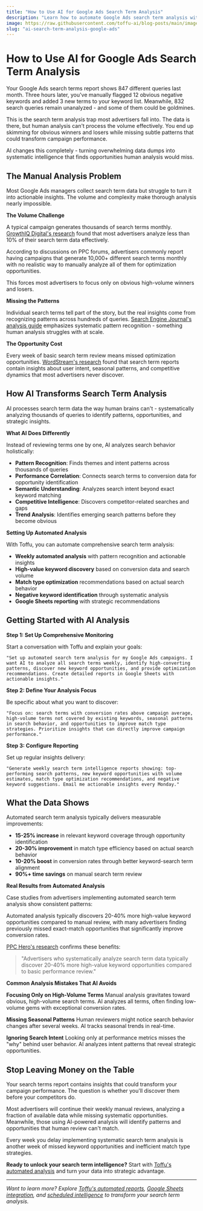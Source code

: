 ```yaml
---
title: "How to Use AI for Google Ads Search Term Analysis"
description: "Learn how to automate Google Ads search term analysis with AI, identify high-value keywords, and optimize campaigns based on actual search behavior."
image: https://raw.githubusercontent.com/toffu-ai/blog-posts/main/images/ai-search-term-analysis-hero-new.avif
slug: "ai-search-term-analysis-google-ads"
---
```


# How to Use AI for Google Ads Search Term Analysis

Your Google Ads search terms report shows 847 different queries last month. Three hours later, you've manually flagged 12 obvious negative keywords and added 3 new terms to your keyword list. Meanwhile, 832 search queries remain unanalyzed - and some of them could be goldmines.

This is the search term analysis trap most advertisers fall into. The data is there, but human analysis can't process the volume effectively. You end up skimming for obvious winners and losers while missing subtle patterns that could transform campaign performance.

AI changes this completely - turning overwhelming data dumps into systematic intelligence that finds opportunities human analysis would miss.

## The Manual Analysis Problem

Most Google Ads managers collect search term data but struggle to turn it into actionable insights. The volume and complexity make thorough analysis nearly impossible.

**The Volume Challenge**

A typical campaign generates thousands of search terms monthly. [GrowthIQ Digital's research](https://growthiqdigital.com/blog/google-ads-keyword-match-types-guide/) found that most advertisers analyze less than 10% of their search term data effectively.

According to discussions on PPC forums, advertisers commonly report having campaigns that generate 10,000+ different search terms monthly with no realistic way to manually analyze all of them for optimization opportunities.

This forces most advertisers to focus only on obvious high-volume winners and losers.

**Missing the Patterns**

Individual search terms tell part of the story, but the real insights come from recognizing patterns across hundreds of queries. [Search Engine Journal's analysis guide](https://www.searchenginejournal.com/google-ads-search-terms/) emphasizes systematic pattern recognition - something human analysis struggles with at scale.

**The Opportunity Cost**

Every week of basic search term review means missed optimization opportunities. [WordStream's research](https://www.wordstream.com/search-terms) found that search term reports contain insights about user intent, seasonal patterns, and competitive dynamics that most advertisers never discover.

## How AI Transforms Search Term Analysis

AI processes search term data the way human brains can't - systematically analyzing thousands of queries to identify patterns, opportunities, and strategic insights.

**What AI Does Differently**

Instead of reviewing terms one by one, AI analyzes search behavior holistically:

- **Pattern Recognition**: Finds themes and intent patterns across thousands of queries
- **Performance Correlation**: Connects search terms to conversion data for opportunity identification
- **Semantic Understanding**: Analyzes search intent beyond exact keyword matching
- **Competitive Intelligence**: Discovers competitor-related searches and gaps
- **Trend Analysis**: Identifies emerging search patterns before they become obvious

**Setting Up Automated Analysis**

With Toffu, you can automate comprehensive search term analysis:

- **Weekly automated analysis** with pattern recognition and actionable insights
- **High-value keyword discovery** based on conversion data and search volume
- **Match type optimization** recommendations based on actual search behavior
- **Negative keyword identification** through systematic analysis
- **Google Sheets reporting** with strategic recommendations

## Getting Started with AI Analysis

**Step 1: Set Up Comprehensive Monitoring**

Start a conversation with Toffu and explain your goals:

```
"Set up automated search term analysis for my Google Ads campaigns. I want AI to analyze all search terms weekly, identify high-converting patterns, discover new keyword opportunities, and provide optimization recommendations. Create detailed reports in Google Sheets with actionable insights."
```

**Step 2: Define Your Analysis Focus**

Be specific about what you want to discover:

```
"Focus on: search terms with conversion rates above campaign average, high-volume terms not covered by existing keywords, seasonal patterns in search behavior, and opportunities to improve match type strategies. Prioritize insights that can directly improve campaign performance."
```

**Step 3: Configure Reporting**

Set up regular insights delivery:

```
"Generate weekly search term intelligence reports showing: top-performing search patterns, new keyword opportunities with volume estimates, match type optimization recommendations, and negative keyword suggestions. Email me actionable insights every Monday."
```

## What the Data Shows

Automated search term analysis typically delivers measurable improvements:

- **15-25% increase** in relevant keyword coverage through opportunity identification
- **20-30% improvement** in match type efficiency based on actual search behavior
- **10-20% boost** in conversion rates through better keyword-search term alignment
- **90%+ time savings** on manual search term review

**Real Results from Automated Analysis**

Case studies from advertisers implementing automated search term analysis show consistent patterns:

Automated analysis typically discovers 20-40% more high-value keyword opportunities compared to manual review, with many advertisers finding previously missed exact-match opportunities that significantly improve conversion rates.

[PPC Hero's research](https://www.ppchero.com/search-term-reports/) confirms these benefits:

> "Advertisers who systematically analyze search term data typically discover 20-40% more high-value keyword opportunities compared to basic performance review."

**Common Analysis Mistakes That AI Avoids**

**Focusing Only on High-Volume Terms**
Manual analysis gravitates toward obvious, high-volume search terms. AI analyzes all terms, often finding low-volume gems with exceptional conversion rates.

**Missing Seasonal Patterns**
Human reviewers might notice search behavior changes after several weeks. AI tracks seasonal trends in real-time.

**Ignoring Search Intent**
Looking only at performance metrics misses the "why" behind user behavior. AI analyzes intent patterns that reveal strategic opportunities.

## Stop Leaving Money on the Table

Your search terms report contains insights that could transform your campaign performance. The question is whether you'll discover them before your competitors do.

Most advertisers will continue their weekly manual reviews, analyzing a fraction of available data while missing systematic opportunities. Meanwhile, those using AI-powered analysis will identify patterns and opportunities that human review can't match.

Every week you delay implementing systematic search term analysis is another week of missed keyword opportunities and inefficient match type strategies.

**Ready to unlock your search term intelligence?** Start with [Toffu's automated analysis](https://toffu.ai/) and turn your data into strategic advantage.

---

*Want to learn more? Explore [Toffu's automated reports](https://toffu.ai/academy/reports), [Google Sheets integration](https://toffu.ai/academy/integrations), and [scheduled intelligence](https://toffu.ai/academy/scheduled-tasks) to transform your search term analysis.*